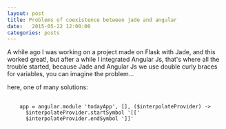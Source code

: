 ```yaml
---
layout: post
title: Problems of coexistence between jade and angular
date:   2015-05-22 12:00:00
categories: posts
---
```


A while ago I was working on a project made on Flask with Jade, and this worked great!, 
but after a while I integrated Angular Js, that's where all the trouble started, because Jade and Angular Js we use
double curly braces for variables, you can imagine the problem...

here, one of many solutions:

<pre>
  <code class="coffescript">
    app = angular.module 'todayApp', [], ($interpolateProvider) ->
      $interpolateProvider.startSymbol '[['
      $interpolateProvider.endSymbol ']]'
  </code>
</pre>
